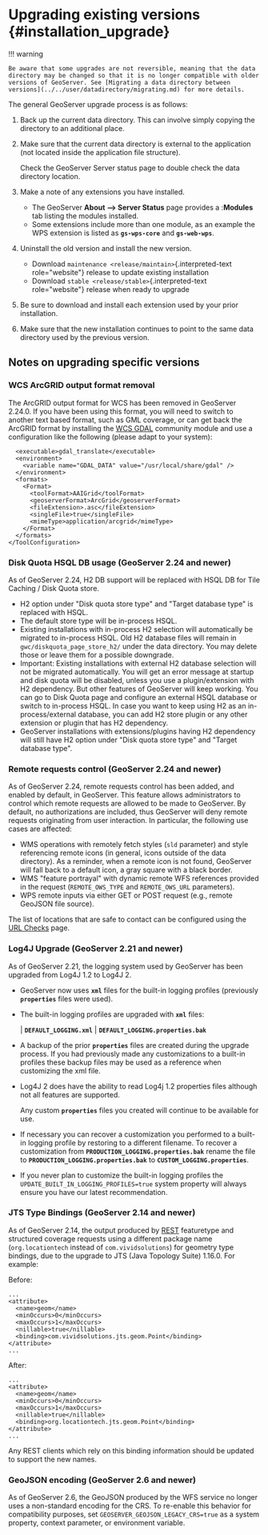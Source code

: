 # Upgrading existing versions {#installation_upgrade}

!!! warning

    Be aware that some upgrades are not reversible, meaning that the data directory may be changed so that it is no longer compatible with older versions of GeoServer. See [Migrating a data directory between versions](../../user/datadirectory/migrating.md) for more details.


The general GeoServer upgrade process is as follows:

1.  Back up the current data directory. This can involve simply copying the directory to an additional place.

2.  Make sure that the current data directory is external to the application (not located inside the application file structure).

    Check the GeoServer Server status page to double check the data directory location.

3.  Make a note of any extensions you have installed.

    -   The GeoServer **About --> Server Status** page provides a :**Modules** tab listing the modules installed.
    -   Some extensions include more than one module, as an example the WPS extension is listed as **`gs-wps-core`** and **`gs-web-wps`**.

4.  Uninstall the old version and install the new version.

    -   Download `maintenance <release/maintain>`{.interpreted-text role="website"} release to update existing installation
    -   Download `stable <release/stable>`{.interpreted-text role="website"} release when ready to upgrade

5.  Be sure to download and install each extension used by your prior installation.

6.  Make sure that the new installation continues to point to the same data directory used by the previous version.

## Notes on upgrading specific versions

### WCS ArcGRID output format removal

The ArcGRID output format for WCS has been removed in GeoServer 2.24.0. If you have been using this format, you will need to switch to another text based format, such as GML coverage, or can get back the ArcGRID format by installing the [WCS GDAL](../../user/community/gdal/index.md) community module and use a configuration like the following (please adapt to your system):

``` xml<ToolConfiguration>
  <executable>gdal_translate</executable>
  <environment>
    <variable name="GDAL_DATA" value="/usr/local/share/gdal" />
  </environment>
  <formats>
    <Format>
      <toolFormat>AAIGrid</toolFormat>
      <geoserverFormat>ArcGrid</geoserverFormat>
      <fileExtension>.asc</fileExtension>
      <singleFile>true</singleFile>
      <mimeType>application/arcgrid</mimeType>
    </Format>
  </formats>
</ToolConfiguration>

```
### Disk Quota HSQL DB usage (GeoServer 2.24 and newer)

As of GeoServer 2.24, H2 DB support will be replaced with HSQL DB for Tile Caching / Disk Quota store.

-   H2 option under "Disk quota store type" and "Target database type" is replaced with HSQL.
-   The default store type will be in-process HSQL.
-   Existing installations with in-process H2 selection will automatically be migrated to in-process HSQL. Old H2 database files will remain in `gwc/diskquota_page_store_h2/` under the data directory. You may delete those or leave them for a possible downgrade.
-   Important: Existing installations with external H2 database selection will not be migrated automatically. You will get an error message at startup and disk quota will be disabled, unless you use a plugin/extension with H2 dependency. But other features of GeoServer will keep working. You can go to Disk Quota page and configure an external HSQL database or switch to in-process HSQL. In case you want to keep using H2 as an in-process/external database, you can add H2 store plugin or any other extension or plugin that has H2 dependency.
-   GeoServer installations with extensions/plugins having H2 dependency will still have H2 option under "Disk quota store type" and "Target database type".

### Remote requests control (GeoServer 2.24 and newer)

As of GeoServer 2.24, remote requests control has been added, and enabled by default, in GeoServer. This feature allows administrators to control which remote requests are allowed to be made to GeoServer. By default, no authorizations are included, thus GeoServer will deny remote requests originating from user interaction. In particular, the following use cases are affected:

-   WMS operations with remotely fetch styles (`sld` parameter) and style referencing remote icons (in general, icons outside of the data directory). As a reminder, when a remote icon is not found, GeoServer will fall back to a default icon, a gray square with a black border.
-   WMS "feature portrayal" with dynamic remote WFS references provided in the request (`REMOTE_OWS_TYPE` and `REMOTE_OWS_URL` parameters).
-   WPS remote inputs via either GET or POST request (e.g., remote GeoJSON file source).

The list of locations that are safe to contact can be configured using the [URL Checks](../../user/security/urlchecks.md) page.

### Log4J Upgrade (GeoServer 2.21 and newer)

As of GeoServer 2.21, the logging system used by GeoServer has been upgraded from Log4J 1.2 to Log4J 2.

-   GeoServer now uses **`xml`** files for the built-in logging profiles (previously **`properties`** files were used).

-   The built-in logging profiles are upgraded with **`xml`** files:

    | **`DEFAULT_LOGGING.xml`**
    | **`DEFAULT_LOGGING.properties.bak`**

-   A backup of the prior **`properties`** files are created during the upgrade process. If you had previously made any customizations to a built-in profiles these backup files may be used as a reference when customizing the xml file.

-   Log4J 2 does have the ability to read Log4j 1.2 properties files although not all features are supported.

    Any custom **`properties`** files you created will continue to be available for use.

-   If necessary you can recover a customization you performed to a built-in logging profile by restoring to a different filename. To recover a customization from **`PRODUCTION_LOGGING.properties.bak`** rename the file to **`PRODUCTION_LOGGING.properties.bak`** to **`CUSTOM_LOGGING.properties`**.

-   If you never plan to customize the built-in logging profiles the `UPDATE_BUILT_IN_LOGGING_PROFILES=true` system property will always ensure you have our latest recommendation.

### JTS Type Bindings (GeoServer 2.14 and newer)

As of GeoServer 2.14, the output produced by [REST](../../user/rest/index.md) featuretype and structured coverage requests using a different package name (`org.locationtech` instead of `com.vividsolutions`) for geometry type bindings, due to the upgrade to JTS (Java Topology Suite) 1.16.0. For example:

Before:

    ...
    <attribute>
      <name>geom</name>
      <minOccurs>0</minOccurs>
      <maxOccurs>1</maxOccurs>
      <nillable>true</nillable>
      <binding>com.vividsolutions.jts.geom.Point</binding>
    </attribute>
    ...

After:

    ...
    <attribute>
      <name>geom</name>
      <minOccurs>0</minOccurs>
      <maxOccurs>1</maxOccurs>
      <nillable>true</nillable>
      <binding>org.locationtech.jts.geom.Point</binding>
    </attribute>
    ...

Any REST clients which rely on this binding information should be updated to support the new names.

### GeoJSON encoding (GeoServer 2.6 and newer)

As of GeoServer 2.6, the GeoJSON produced by the WFS service no longer uses a non-standard encoding for the CRS. To re-enable this behavior for compatibility purposes, set `GEOSERVER_GEOJSON_LEGACY_CRS=true` as a system property, context parameter, or environment variable.
